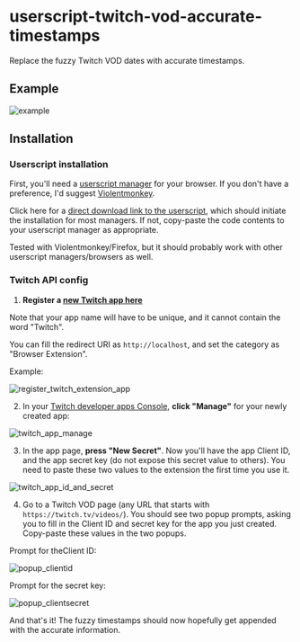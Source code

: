 # userscript-twitch-vod-accurate-timestamps
Replace the fuzzy Twitch VOD dates with accurate timestamps.

## Example

![example](https://github.com/Rainyan/userscript-twitch-vod-accurate-timestamps/assets/6595066/59835c57-7119-425f-a922-c1cc667f07e3)

## Installation

### Userscript installation

First, you'll need a [userscript manager](https://en.wikipedia.org/wiki/Userscript_manager) for your browser. If you don't have a preference, I'd suggest [Violentmonkey](https://violentmonkey.github.io/).

Click here for a [direct download link to the userscript](https://github.com/Rainyan/userscript-twitch-vod-accurate-timestamps/raw/main/twitch_accurate_vod_timestamps.user.js), which should initiate the installation for most managers. If not, copy-paste the code contents to your userscript manager as appropriate.

Tested with Violentmonkey/Firefox, but it should probably work with other userscript managers/browsers as well.

### Twitch API config

1) **Register a [new Twitch app here](https://dev.twitch.tv/console/apps/create)**

Note that your app name will have to be unique, and it cannot contain the word "Twitch".

You can fill the redirect URI as `http://localhost`, and set the category as "Browser Extension".

Example:

![register_twitch_extension_app](https://github.com/Rainyan/userscript-twitch-vod-accurate-timestamps/assets/6595066/dbee8816-7aaf-45ce-98b1-9845d998b6d9)


2) In your [Twitch developer apps Console](https://dev.twitch.tv/console/apps), **click "Manage"** for your newly created app:

![twitch_app_manage](https://github.com/Rainyan/userscript-twitch-vod-accurate-timestamps/assets/6595066/8bc44a93-8cfa-42d0-8351-d921a034aae7)


3) In the app page, **press "New Secret"**. Now you'll have the app Client ID, and the app secret key (do not expose this secret value to others). You need to paste these two values to the extension the first time you use it.

![twitch_app_id_and_secret](https://github.com/Rainyan/userscript-twitch-vod-accurate-timestamps/assets/6595066/280ac88d-8045-4807-8be8-d596cf2f29b4)

4) Go to a Twitch VOD page (any URL that starts with `https://twitch.tv/videos/`). You should see two popup prompts, asking you to fill in the Client ID and secret key for the app you just created. Copy-paste these values in the two popups.

Prompt for theClient ID:

![popup_clientid](https://github.com/Rainyan/userscript-twitch-vod-accurate-timestamps/assets/6595066/df0629c7-1f56-43a2-b239-51e61ed1446f)

Prompt for the secret key:

![popup_clientsecret](https://github.com/Rainyan/userscript-twitch-vod-accurate-timestamps/assets/6595066/9da7892a-4311-4be5-8107-b93606f4c0fa)

And that's it! The fuzzy timestamps should now hopefully get appended with the accurate information.
